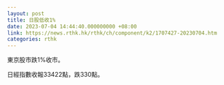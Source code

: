 ```yaml
---
layout: post
title: 日股低收1%
date: 2023-07-04 14:44:40.000000000 +08:00
link: https://news.rthk.hk/rthk/ch/component/k2/1707427-20230704.htm
categories: rthk
---
```


東京股市跌1%收市。

日經指數收報33422點，跌330點。
